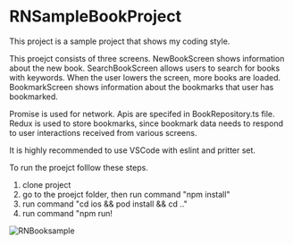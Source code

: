 # RNSampleBookProject

This project is a sample project that shows my coding style.

This proejct consists of three screens. 
NewBookScreen shows information about the new book.
SearchBookScreen allows users to search for books with keywords. When the user lowers the screen, more books are loaded.
BookmarkScreen shows information about the bookmarks that user has bookmarked.

Promise is used for network. Apis are specifed in BookRepository.ts file.
Redux is used to store bookmarks, since bookmark data needs to respond to user interactions received from various screens.

It is highly recommended to use VSCode with eslint and pritter set. 

To run the proejct folllow these steps.
1. clone project
2. go to the proejct folder, then run command "npm install"
3. run command "cd ios && pod install && cd .."
4. run command "npm run!

![RNBooksample](https://user-images.githubusercontent.com/69378425/165094500-96e837a2-6f44-45eb-88bb-8038c6c61371.gif)
